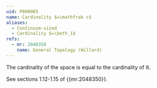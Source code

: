```yaml
---
uid: P000065
name: Cardinality $=\mathfrak c$
aliases:
  - Continuum-sized
  - Cardinality $=\beth_1$
refs:
  - mr: 2048350
    name: General Topology (Willard)
---
```


The cardinality of the space is equal to the cardinality of $\mathbb R$.

See sections 1.12-1.15 of {{mr:2048350}}.
